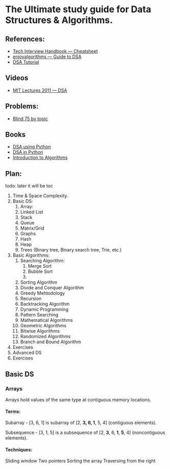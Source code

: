 # The Ultimate study guide for Data Structures & Algorithms.

## References:
* [Tech Interview Handbook — Cheatsheet](https://www.techinterviewhandbook.org/algorithms/study-cheatsheet/)
* [enjoyalgorithms — Guide to DSA](https://enjoyalgorithms.com/blog/step-by-step-guidance-to-master-data-structure-and-algorithms-for-coding-interview)
* [DSA Tutorial](https://www.geeksforgeeks.org/learn-data-structures-and-algorithms-dsa-tutorial/)

## Videos
* [MIT Lectures 2011 — DSA](https://ocw.mit.edu/courses/6-006-introduction-to-algorithms-fall-2011/video_galleries/lecture-videos/)
<!-- https://www.coursera.org/learn/algorithms-part1
https://www.coursera.org/learn/algorithms-part2
https://www.educative.io/courses/coderust-hacking-the-coding-interview
https://www.coursera.org/specializations/algorithms?irclickid=WRcwHl22gxyPT1IyXUS9p1tJUkFzh42c1XRG3U0&irgwc=1&utm_medium=partners&utm_source=impact&utm_campaign=3259109&utm_content=b2c -->

## Problems:
* [Blind 75 by topic](https://www.teamblind.com/post/New-Year-Gift---Curated-List-of-Top-75-LeetCode-Questions-to-Save-Your-Time-OaM1orEU)

## Books
* [DSA using Python](https://runestone.academy/ns/books/published/pythonds/index.html)
* [DSA in Python](./books/Michael%20T.%20Goodrich,%20Roberto%20Tamassia,%20Michael%20H.%20Goldwasser%20-%20Data%20Structures%20and%20Algorithms%20in%20Python-Wiley%20(2013).pdf)
* [Introduction to Algorithms](./books/Thomas%20H.%20Cormen,%20Charles%20E.%20Leiserson,%20Ronald%20L.%20Rivest,%20Clifford%20Stein%20-%20Introduction%20to%20Algorithms-The%20MIT%20Press%20(2022).pdf)

## Plan:
todo: later it will be toc
1. Time & Space Complexity.
2. Basic DS:
   1. Array:
   2. Linked List
   3. Stack
   4. Queue
   5. Matrix/Grid
   6. Graphs
   7. Hash
   8. Heap
   9.  Trees (Binary tree, Binary search tree, Trie, etc.)
3. Basic Algorithms:
   1. Searching Algorithm:
      1. Merge Sort
      2. Bubble Sort
      3. 
   2. Sorting Algorithm
   3. Divide and Conquer Algorithm
   4. Greedy Mehtodology
   5. Recursion
   6. Backtracking Algorithm
   7. Dynamic Programming
   8. Pattern Searching
   9.  Mathematical Algorithms
   10. Geometric Algorithms
   11. Bitwise Algorithms
   12. Randomized Algorithms
   13. Branch and Bound Algorithm
4. Exercises
5. Advanced DS
6. Exercises

 

## Basic DS

### Arrays

Arrays hold values of the same type at contiguous memory locations.

#### Terms:

Subarray - [3, 6, 1] is subarray of [2, **3, 6, 1**, 5, 4] (contiguous elements). 

Subsequence - [3, 1, 5] is a subsequence of [2, **3**, 6, **1**, **5**, 4] (noncontiguous elements).

#### Techniques:
Sliding window
Two pointers
Sorting the array
Traversing from the right
